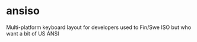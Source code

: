 # ansiso
Multi-platform keyboard layout for developers used to Fin/Swe ISO but who want a bit of US ANSI
